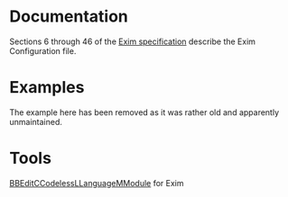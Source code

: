 Documentation
=============

Sections 6 through 46 of the [Exim
specification](http://exim.org/exim-html-4.50/doc/html/spec.html)
describe the Exim Configuration file.

Examples
========

The example here has been removed as it was rather old and apparently unmaintained.

Tools
=====

[BBEditCCodelessLLanguageMModule](BBEdit_Codeless_Language_Module)
for Exim
